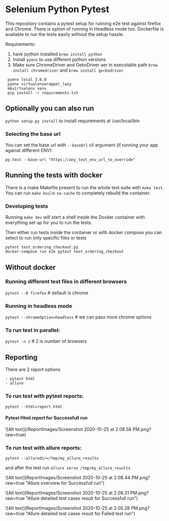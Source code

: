 # Selenium Python Pytest

This repository contains a pytest setup for running e2e test against firefox and Chrome. There is option of running in Headless mode too. Dockerfile is available to run the tests easily without the setup hassle.

Requirements:
1. have python installed `brew install python`
2. Install `pyenv` to use different python versions
3. Make sure ChromeDriver and GekoDriver aer in executable path
`brew install chromedriver` and `brew install geckodriver` 
```
 pyenv local 3.6.8
 pyenv virtualenvwrapper_lazy
 mkvirtualenv venv
 pip install -r requirements.txt
```
## Optionally you can also run 
```python setup.py install``` to install requirements at /usr/local/bin

### Selecting the base url

You can set the base url with `--baseUrl` cli argument (if running your app against different ENV):

```
py.test --base-url "https://any_test_env_url_to_override"
```
## Running the tests with docker

There is a make Makefile present to run the whole test suite with ``make test``. You can run `make build-no-cache` to completely rebuild the container.

### Developing tests

Running `make dev` will start a shell inside the Docker container with everything set up for you to run the tests.

Then either run tests inside the container or with docker compose you can select to run only specific files or tests

```
pytest test_ordering_checkout.py
docker-compose run e2e pytest test_ordering_checkout
```

## Without docker
### Running different test files in different browsers
`pytest --B firefox` # default is chrome

### Running in headless mode
`pytest --chromeOption=headless` # we can pass more chrome options

### To run test in parallel:
`pytest -n 2` # 2 is number of browsers

## Reporting
There are 2 report options 
```
- pytest html
- allure
```

### To run test with pytest reports:
`pytest --html=report.html`

#### Pytest Html report for Successfull run
![Alt text](/ReportImages/Screenshot 2020-10-25 at 2.08.56 PM.png?raw=true)

### To run test with allure reports:
`pytest --alluredir=/tmp/my_allure_results`

and after the test run
`allure serve /tmp/my_allure_results`

![Alt text](ReportImages/Screenshot 2020-10-25 at 2.08.44 PM.png?raw=true "Allure overview for Successfull run")

![Alt text](ReportImages/Screenshot 2020-10-25 at 2.08.31 PM.png?raw=true "Allure detailed test cases result for Successfull run")

![Alt text](ReportImages/Screenshot 2020-10-25 at 2.05.28 PM.png?raw=true "Allure detailed test cases result for Failed test run")

